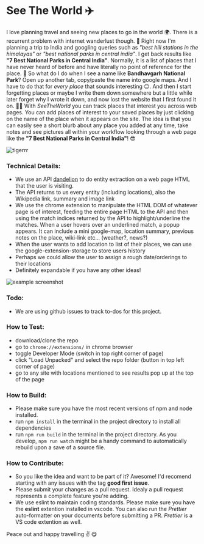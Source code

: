 # See The World :airplane:

I love planning travel and seeing new places to go in the world :earth_africa:. There is a recurrent problem with internet wanderlust though. :grimacing: Right now I'm planning a trip to India and googling queries such as *"best hill stations in the himalayas"* or *"best national parks in central india"*. I get back results like **"7 Best National Parks in Central India"**. Normally, it is a list of places that I have never heard of before and have literally no point of reference for the place. :hear_no_evil: So what do I do when I see a name like **Bandhavgarh National Park**? Open up another tab, copy/paste the name into google maps. And I have to do that for *every place* that sounds interesting :expressionless:. And then I start forgetting places or maybe I write them down somewhere but a little while later forget why I wrote it down, and now lost the website that I first found it on. :man_facepalming: With *SeeTheWorld* you can track places that interest you across web pages. You can add places of interest to your saved places by just clicking on the name of the place when it appears on the site. The idea is that you can easily see a short blurb about any place you added at any time, take notes and see pictures all within your workflow looking through a web page like the **"7 Best National Parks in Central India"**! :sunglasses:

![tigerrr](https://travel-blog.waytoindia.com/wp-content/uploads/Kanger-Ghati-National-Park.jpg)

### Technical Details:
- We use an API [dandelion](https://dandelion.eu/docs/api/datatxt/nex/v1/) to do entity extraction on a web page HTML that the user is visiting.
- The API returns to us every entity (including locations), also the Wikipedia link, summary and image link
- We use the chrome extension to manipulate the HTML DOM of whatever page is of interest, feeding the entire page HTML to the API and then using the match indices returned by the API to highlight/underline the matches. When a user hovers over an underlined match, a popup appears. It can include a mini google-map, location summary, previous notes on the place, wiki-link etc... (weather?, news?)
- When the user wants to add location to list of their places, we can use the google-extension-storage to store users history
- Perhaps we could allow the user to assign a rough date/orderings to their locations
- Definitely expandable if you have any other ideas!


![example screenshot](assets/readme_example.png)

### Todo:
- We are using github issues to track to-dos for this project.

### How to Test:
- download/clone the repo
- go to ```chrome://extensions/``` in chrome browser
- toggle Developer Mode (switch in top right corner of page)
- click "Load Unpacked" and select the repo folder (button in top left corner of page)
- go to any site with locations mentioned to see results pop up at the top of the page

### How to Build:
- Please make sure you have the most recent versions of npm and node installed.
- run ```npm install``` in the terminal in the project directory to install all dependencies
- run ```npm run build``` in the terminal in the project directory. As you develop, ```npm run watch``` might be a handy command to automatically rebuild upon a save of a source file.

### How to Contribute:
- So you like the idea and want to be part of it? Awesome! I'd recomend starting with any issues with the tag **good first issue**.
- Please submit your changes as a pull request. Idealy a pull request represents a complete feature you're adding.
- We use eslint to maintain coding standards. Please make sure you have the **eslint** extention installed in vscode. You can also run the *Prettier* auto-formatter on your documents before submitting a PR. *Prettier* is a VS code extention as well.

Peace out and happy travelling :v: :yum:
